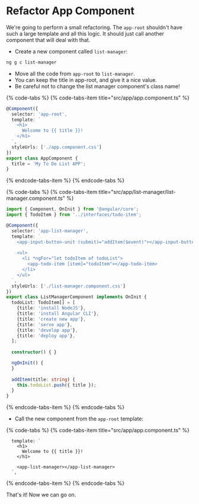 # Refactor App Component

We're going to perform a small refactoring. The `app-root` shouldn't have such a large template and all this logic. It should just call another component that will deal with that.

* Create a new component called `list-manager`: 

```bash
ng g c list-manager
```

* Move all the code from `app-root` to `list-manager`.  
* You can keep the title in app-root, and give it a nice value.
* Be careful not to change the list manager component's class name!

{% code-tabs %}
{% code-tabs-item title="src/app/app.component.ts" %}
```typescript
@Component({
  selector: 'app-root',
  template: `
    <h1>
      Welcome to {{ title }}!
    </h1>
  `,
  styleUrls: ['./app.component.css']
})
export class AppComponent {
  title = 'My To Do List APP';
}
```
{% endcode-tabs-item %}
{% endcode-tabs %}

{% code-tabs %}
{% code-tabs-item title="src/app/list-manager/list-manager.component.ts" %}
```typescript
import { Component, OnInit } from '@angular/core';
import { TodoItem } from '../interfaces/todo-item';

@Component({
  selector: 'app-list-manager',
  template: `
    <app-input-button-unit (submit)="addItem($event)"></app-input-button-unit>
  
    <ul>
      <li *ngFor="let todoItem of todoList">
        <app-todo-item [item]="todoItem"></app-todo-item>
      </li>
    </ul>
  `,
  styleUrls: ['./list-manager.component.css']
})
export class ListManagerComponent implements OnInit {
  todoList: TodoItem[] = [
    {title: 'install NodeJS'},
    {title: 'install Angular CLI'},
    {title: 'create new app'},
    {title: 'serve app'},
    {title: 'develop app'},
    {title: 'deploy app'},
  ];
  
  constructor() { }

  ngOnInit() {
  }
  
  addItem(title: string) {    
    this.todoList.push({ title });
  }
}
```
{% endcode-tabs-item %}
{% endcode-tabs %}

* Call the new component from the `app-root` template:

{% code-tabs %}
{% code-tabs-item title="src/app/app.component.ts" %}
```markup
  template: `
    <h1>
      Welcome to {{ title }}!
    </h1>
    
    <app-list-manager></app-list-manager>
  `,
```
{% endcode-tabs-item %}
{% endcode-tabs %}

That's it! Now we can go on.

